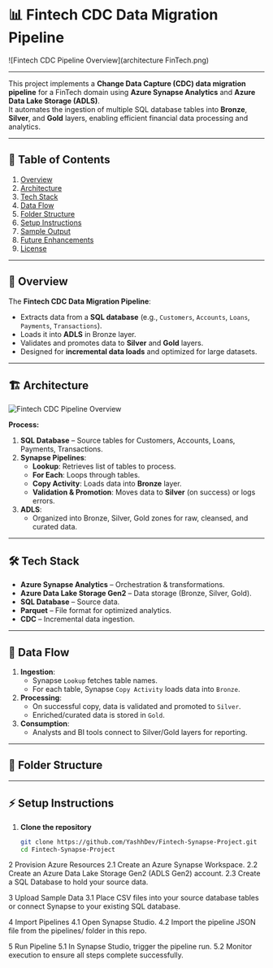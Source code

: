 # 📊 Fintech CDC Data Migration Pipeline

![Fintech CDC Pipeline Overview](architecture FinTech.png)


---

This project implements a **Change Data Capture (CDC) data migration pipeline** for a FinTech domain using **Azure Synapse Analytics** and **Azure Data Lake Storage (ADLS)**.  
It automates the ingestion of multiple SQL database tables into **Bronze**, **Silver**, and **Gold** layers, enabling efficient financial data processing and analytics.

---

## 📌 Table of Contents
1. [Overview](#overview)
2. [Architecture](#architecture)
3. [Tech Stack](#tech-stack)
4. [Data Flow](#data-flow)
5. [Folder Structure](#folder-structure)
6. [Setup Instructions](#setup-instructions)
7. [Sample Output](#sample-output)
8. [Future Enhancements](#future-enhancements)
9. [License](#license)

---

## 📜 Overview
The **Fintech CDC Data Migration Pipeline**:
- Extracts data from a **SQL database** (e.g., `Customers`, `Accounts`, `Loans`, `Payments`, `Transactions`).
- Loads it into **ADLS** in Bronze layer.
- Validates and promotes data to **Silver** and **Gold** layers.
- Designed for **incremental data loads** and optimized for large datasets.

---

## 🏗 Architecture

![Fintech CDC Pipeline Overview](docs/architecture.png)

**Process:**
1. **SQL Database** – Source tables for Customers, Accounts, Loans, Payments, Transactions.
2. **Synapse Pipelines**:
   - **Lookup**: Retrieves list of tables to process.
   - **For Each**: Loops through tables.
   - **Copy Activity**: Loads data into **Bronze** layer.
   - **Validation & Promotion**: Moves data to **Silver** (on success) or logs errors.
3. **ADLS**:
   - Organized into Bronze, Silver, Gold zones for raw, cleansed, and curated data.

---

## 🛠 Tech Stack
- **Azure Synapse Analytics** – Orchestration & transformations.
- **Azure Data Lake Storage Gen2** – Data storage (Bronze, Silver, Gold).
- **SQL Database** – Source data.
- **Parquet** – File format for optimized analytics.
- **CDC** – Incremental data ingestion.

---

## 🔄 Data Flow
1. **Ingestion**:
   - Synapse `Lookup` fetches table names.
   - For each table, Synapse `Copy Activity` loads data into `Bronze`.
2. **Processing**:
   - On successful copy, data is validated and promoted to `Silver`.
   - Enriched/curated data is stored in `Gold`.
3. **Consumption**:
   - Analysts and BI tools connect to Silver/Gold layers for reporting.

---

## 📂 Folder Structure


---

## ⚡ Setup Instructions
1. **Clone the repository**
   ```bash
   git clone https://github.com/YashhDev/Fintech-Synapse-Project.git
   cd Fintech-Synapse-Project
2 Provision Azure Resources
2.1 Create an Azure Synapse Workspace.
2.2 Create an Azure Data Lake Storage Gen2 (ADLS Gen2) account.
2.3 Create a SQL Database to hold your source data.

3 Upload Sample Data
3.1 Place CSV files into your source database tables or connect Synapse to your existing SQL database.

4 Import Pipelines
4.1 Open Synapse Studio.
4.2 Import the pipeline JSON file from the pipelines/ folder in this repo.

5 Run Pipeline
5.1 In Synapse Studio, trigger the pipeline run.
5.2 Monitor execution to ensure all steps complete successfully.

